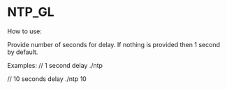 # NTP_GL

How to use:

Provide number of seconds for delay. If nothing is provided then 1 second by default.

Examples:
// 1 second delay
./ntp

// 10 seconds delay
./ntp 10
